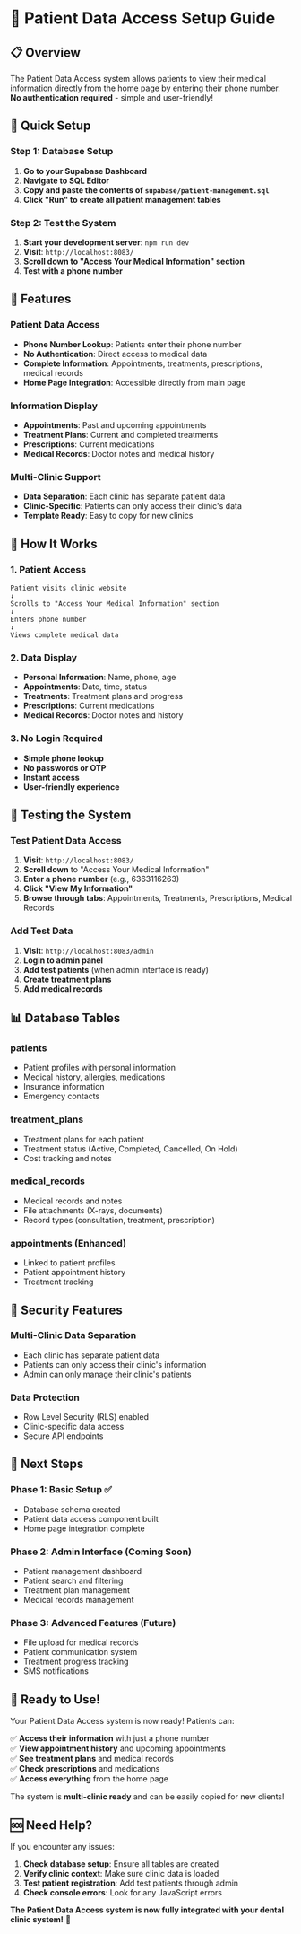# 🏥 Patient Data Access Setup Guide

## 📋 **Overview**

The Patient Data Access system allows patients to view their medical information directly from the home page by entering their phone number. **No authentication required** - simple and user-friendly!

## 🚀 **Quick Setup**

### **Step 1: Database Setup**

1. **Go to your Supabase Dashboard**
2. **Navigate to SQL Editor**
3. **Copy and paste the contents of `supabase/patient-management.sql`**
4. **Click "Run" to create all patient management tables**

### **Step 2: Test the System**

1. **Start your development server**: `npm run dev`
2. **Visit**: `http://localhost:8083/`
3. **Scroll down to "Access Your Medical Information" section**
4. **Test with a phone number**

## 🏥 **Features**

### **Patient Data Access**
- **Phone Number Lookup**: Patients enter their phone number
- **No Authentication**: Direct access to medical data
- **Complete Information**: Appointments, treatments, prescriptions, medical records
- **Home Page Integration**: Accessible directly from main page

### **Information Display**
- **Appointments**: Past and upcoming appointments
- **Treatment Plans**: Current and completed treatments
- **Prescriptions**: Current medications
- **Medical Records**: Doctor notes and medical history

### **Multi-Clinic Support**
- **Data Separation**: Each clinic has separate patient data
- **Clinic-Specific**: Patients can only access their clinic's data
- **Template Ready**: Easy to copy for new clinics

## 📱 **How It Works**

### **1. Patient Access**
```
Patient visits clinic website
↓
Scrolls to "Access Your Medical Information" section
↓
Enters phone number
↓
Views complete medical data
```

### **2. Data Display**
- **Personal Information**: Name, phone, age
- **Appointments**: Date, time, status
- **Treatments**: Treatment plans and progress
- **Prescriptions**: Current medications
- **Medical Records**: Doctor notes and history

### **3. No Login Required**
- **Simple phone lookup**
- **No passwords or OTP**
- **Instant access**
- **User-friendly experience**

## 🎯 **Testing the System**

### **Test Patient Data Access**
1. **Visit**: `http://localhost:8083/`
2. **Scroll down** to "Access Your Medical Information"
3. **Enter a phone number** (e.g., 6363116263)
4. **Click "View My Information"**
5. **Browse through tabs**: Appointments, Treatments, Prescriptions, Medical Records

### **Add Test Data**
1. **Visit**: `http://localhost:8083/admin`
2. **Login to admin panel**
3. **Add test patients** (when admin interface is ready)
4. **Create treatment plans**
5. **Add medical records**

## 📊 **Database Tables**

### **patients**
- Patient profiles with personal information
- Medical history, allergies, medications
- Insurance information
- Emergency contacts

### **treatment_plans**
- Treatment plans for each patient
- Treatment status (Active, Completed, Cancelled, On Hold)
- Cost tracking and notes

### **medical_records**
- Medical records and notes
- File attachments (X-rays, documents)
- Record types (consultation, treatment, prescription)

### **appointments** (Enhanced)
- Linked to patient profiles
- Patient appointment history
- Treatment tracking

## 🔐 **Security Features**

### **Multi-Clinic Data Separation**
- Each clinic has separate patient data
- Patients can only access their clinic's information
- Admin can only manage their clinic's patients

### **Data Protection**
- Row Level Security (RLS) enabled
- Clinic-specific data access
- Secure API endpoints

## 🚀 **Next Steps**

### **Phase 1: Basic Setup** ✅
- Database schema created
- Patient data access component built
- Home page integration complete

### **Phase 2: Admin Interface** (Coming Soon)
- Patient management dashboard
- Patient search and filtering
- Treatment plan management
- Medical records management

### **Phase 3: Advanced Features** (Future)
- File upload for medical records
- Patient communication system
- Treatment progress tracking
- SMS notifications

## 🎉 **Ready to Use!**

Your Patient Data Access system is now ready! Patients can:

✅ **Access their information** with just a phone number  
✅ **View appointment history** and upcoming appointments  
✅ **See treatment plans** and medical records  
✅ **Check prescriptions** and medications  
✅ **Access everything** from the home page  

The system is **multi-clinic ready** and can be easily copied for new clients!

## 🆘 **Need Help?**

If you encounter any issues:

1. **Check database setup**: Ensure all tables are created
2. **Verify clinic context**: Make sure clinic data is loaded
3. **Test patient registration**: Add test patients through admin
4. **Check console errors**: Look for any JavaScript errors

**The Patient Data Access system is now fully integrated with your dental clinic system!** 🏥
